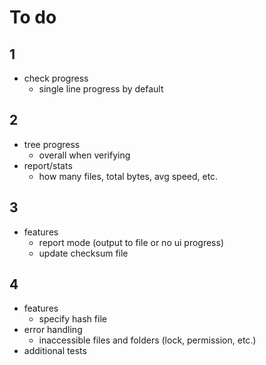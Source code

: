 # To do

## 1
- check progress
  - single line progress by default

## 2
- tree progress
  - overall when verifying
- report/stats
  - how many files, total bytes, avg speed, etc.

## 3
- features
  - report mode (output to file or no ui progress)
  - update checksum file

## 4
- features
  - specify hash file
- error handling
  - inaccessible files and folders (lock, permission, etc.)
- additional tests
